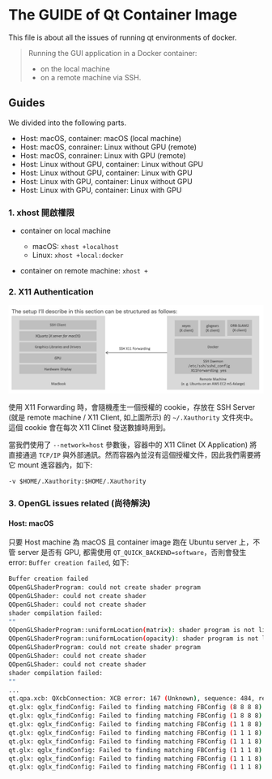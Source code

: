 # The GUIDE of Qt Container Image

This file is about all the issues of running  qt environments of docker.

> Running the GUI application in a Docker container:
> - on the local machine
> - on a remote machine via SSH.

## Guides

We divided into the following parts.

- Host: macOS, container: macOS (local machine)
- Host: macOS, conrainer: Linux without GPU (remote)
- Host: macOS, conrainer: Linux with GPU (remote)
- Host: Linux without GPU, container: Linux without GPU
- Host: Linux without GPU, container: Linux with GPU
- Host: Linux with GPU, container: Linux without GPU
- Host: Linux with GPU, container: Linux with GPU

### 1. xhost 開啟權限

- container on local machine

  - macOS: `xhost +localhost`
  - Linux: `xhost +local:docker`

- container on remote machine: `xhost +`

### 2. X11 Authentication

![](images/mac_gui_docker_ssh.png)

使用 X11 Forwarding 時，會隨機產生一個授權的 cookie，存放在 SSH Server (就是 remote machine / X11 Client, 如上圖所示) 的 `~/.Xauthority` 文件夾中。這個 cookie 會在每次 X11 Clinet 發送數據時用到。

當我們使用了 `--network=host` 參數後，容器中的 X11 Clinet (X Application) 將直接通過 `TCP/IP` 與外部通訊。然而容器內並沒有這個授權文件，因此我們需要將它 mount 進容器內，如下:

```
-v $HOME/.Xauthority:$HOME/.Xauthority
```

### 3. OpenGL issues related (尚待解決)

#### Host: macOS

只要 Host machine 為 macOS 且 container image 跑在 Ubuntu server 上，不管 server 是否有 GPU, 都需使用 `QT_QUICK_BACKEND=software`，否則會發生 error: `Buffer creation failed`, 如下:

```sh
Buffer creation failed
QOpenGLShaderProgram: could not create shader program
QOpenGLShader: could not create shader
QOpenGLShader: could not create shader
shader compilation failed:
""
QOpenGLShaderProgram::uniformLocation(matrix): shader program is not linked
QOpenGLShaderProgram::uniformLocation(opacity): shader program is not linked
QOpenGLShaderProgram: could not create shader program
QOpenGLShader: could not create shader
QOpenGLShader: could not create shader
shader compilation failed:
""
...
qt.qpa.xcb: QXcbConnection: XCB error: 167 (Unknown), sequence: 484, resource id: 0, major code: 149 (Unknown), minor code: 1
qt.glx: qglx_findConfig: Failed to finding matching FBConfig (8 8 8 8)
qt.glx: qglx_findConfig: Failed to finding matching FBConfig (1 8 8 8)
qt.glx: qglx_findConfig: Failed to finding matching FBConfig (1 1 8 8)
qt.glx: qglx_findConfig: Failed to finding matching FBConfig (1 1 1 8)
qt.glx: qglx_findConfig: Failed to finding matching FBConfig (1 1 1 8)
qt.glx: qglx_findConfig: Failed to finding matching FBConfig (1 1 1 8)
qt.glx: qglx_findConfig: Failed to finding matching FBConfig (1 1 1 8)
qt.glx: qglx_findConfig: Failed to finding matching FBConfig (1 1 1 8)
```
